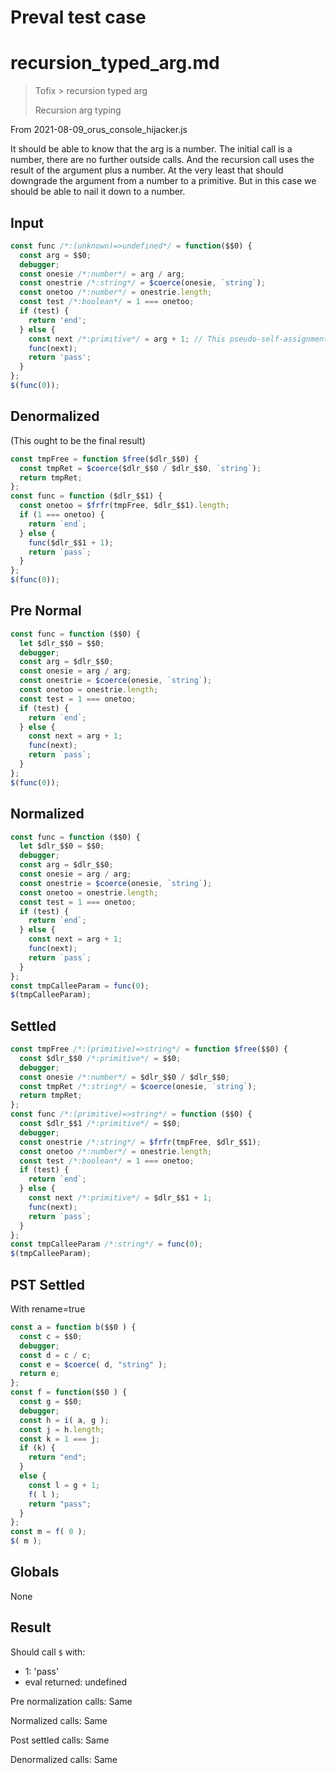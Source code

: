# Preval test case

# recursion_typed_arg.md

> Tofix > recursion typed arg
>
> Recursion arg typing

From 2021-08-09_orus_console_hijacker.js

It should be able to know that the arg is a number. The initial call is a number, there are no further 
outside calls. And the recursion call uses the result of the argument plus a number. At the very least
that should downgrade the argument from a number to a primitive. But in this case we should be able to
nail it down to a number.

## Input

`````js filename=intro
const func /*:(unknown)=>undefined*/ = function($$0) {
  const arg = $$0;
  debugger;
  const onesie /*:number*/ = arg / arg;
  const onestrie /*:string*/ = $coerce(onesie, `string`);
  const onetoo /*:number*/ = onestrie.length;
  const test /*:boolean*/ = 1 === onetoo;
  if (test) {
    return 'end';
  } else {
    const next /*:primitive*/ = arg + 1; // This pseudo-self-assignment throws off the type checker
    func(next);
    return 'pass';
  }
};
$(func(0));
`````

## Denormalized
(This ought to be the final result)

`````js filename=intro
const tmpFree = function $free($dlr_$$0) {
  const tmpRet = $coerce($dlr_$$0 / $dlr_$$0, `string`);
  return tmpRet;
};
const func = function ($dlr_$$1) {
  const onetoo = $frfr(tmpFree, $dlr_$$1).length;
  if (1 === onetoo) {
    return `end`;
  } else {
    func($dlr_$$1 + 1);
    return `pass`;
  }
};
$(func(0));
`````

## Pre Normal


`````js filename=intro
const func = function ($$0) {
  let $dlr_$$0 = $$0;
  debugger;
  const arg = $dlr_$$0;
  const onesie = arg / arg;
  const onestrie = $coerce(onesie, `string`);
  const onetoo = onestrie.length;
  const test = 1 === onetoo;
  if (test) {
    return `end`;
  } else {
    const next = arg + 1;
    func(next);
    return `pass`;
  }
};
$(func(0));
`````

## Normalized


`````js filename=intro
const func = function ($$0) {
  let $dlr_$$0 = $$0;
  debugger;
  const arg = $dlr_$$0;
  const onesie = arg / arg;
  const onestrie = $coerce(onesie, `string`);
  const onetoo = onestrie.length;
  const test = 1 === onetoo;
  if (test) {
    return `end`;
  } else {
    const next = arg + 1;
    func(next);
    return `pass`;
  }
};
const tmpCalleeParam = func(0);
$(tmpCalleeParam);
`````

## Settled


`````js filename=intro
const tmpFree /*:(primitive)=>string*/ = function $free($$0) {
  const $dlr_$$0 /*:primitive*/ = $$0;
  debugger;
  const onesie /*:number*/ = $dlr_$$0 / $dlr_$$0;
  const tmpRet /*:string*/ = $coerce(onesie, `string`);
  return tmpRet;
};
const func /*:(primitive)=>string*/ = function ($$0) {
  const $dlr_$$1 /*:primitive*/ = $$0;
  debugger;
  const onestrie /*:string*/ = $frfr(tmpFree, $dlr_$$1);
  const onetoo /*:number*/ = onestrie.length;
  const test /*:boolean*/ = 1 === onetoo;
  if (test) {
    return `end`;
  } else {
    const next /*:primitive*/ = $dlr_$$1 + 1;
    func(next);
    return `pass`;
  }
};
const tmpCalleeParam /*:string*/ = func(0);
$(tmpCalleeParam);
`````

## PST Settled
With rename=true

`````js filename=intro
const a = function b($$0 ) {
  const c = $$0;
  debugger;
  const d = c / c;
  const e = $coerce( d, "string" );
  return e;
};
const f = function($$0 ) {
  const g = $$0;
  debugger;
  const h = i( a, g );
  const j = h.length;
  const k = 1 === j;
  if (k) {
    return "end";
  }
  else {
    const l = g + 1;
    f( l );
    return "pass";
  }
};
const m = f( 0 );
$( m );
`````

## Globals

None

## Result

Should call `$` with:
 - 1: 'pass'
 - eval returned: undefined

Pre normalization calls: Same

Normalized calls: Same

Post settled calls: Same

Denormalized calls: Same
